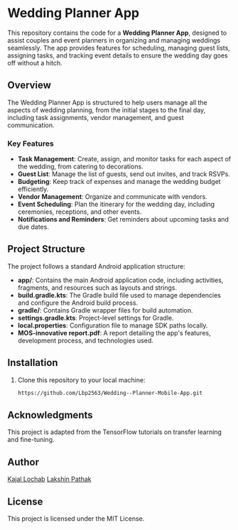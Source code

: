 # Wedding Planner App

This repository contains the code for a **Wedding Planner App**, designed to assist couples and event planners in organizing and managing weddings seamlessly. The app provides features for scheduling, managing guest lists, assigning tasks, and tracking event details to ensure the wedding day goes off without a hitch.

## Overview

The Wedding Planner App is structured to help users manage all the aspects of wedding planning, from the initial stages to the final day, including task assignments, vendor management, and guest communication.

### Key Features
- **Task Management**: Create, assign, and monitor tasks for each aspect of the wedding, from catering to decorations.
- **Guest List**: Manage the list of guests, send out invites, and track RSVPs.
- **Budgeting**: Keep track of expenses and manage the wedding budget efficiently.
- **Vendor Management**: Organize and communicate with vendors.
- **Event Scheduling**: Plan the itinerary for the wedding day, including ceremonies, receptions, and other events.
- **Notifications and Reminders**: Get reminders about upcoming tasks and due dates.

## Project Structure

The project follows a standard Android application structure:

- **app/**: Contains the main Android application code, including activities, fragments, and resources such as layouts and strings.
- **build.gradle.kts**: The Gradle build file used to manage dependencies and configure the Android build process.
- **gradle/**: Contains Gradle wrapper files for build automation.
- **settings.gradle.kts**: Project-level settings for Gradle.
- **local.properties**: Configuration file to manage SDK paths locally.
- **MOS-innovative report.pdf**: A report detailing the app's features, development process, and technologies used.

## Installation

1. Clone this repository to your local machine:
   ```bash
   https://github.com/Lbp2563/Wedding--Planner-Mobile-App.git

## Acknowledgments

This project is adapted from the TensorFlow tutorials on transfer learning and fine-tuning.

## Author

[Kajal Lochab](https://github.com/kajallochab)
[Lakshin Pathak](https://github.com/LakshinPathak)

## License

This project is licensed under the MIT License.
